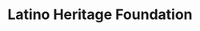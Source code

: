 ---
title: Latino Heritage Foundation
image: "/assets/img/resources/foundation.jpg"
description: HHF is a nonprofit that identifies, inspires, prepares and positions Latino leaders in the classroom, community and workforce to meet America’s priorities
categories:
  - Non for profit assitance
link: http://hispanicheritage.org/
---